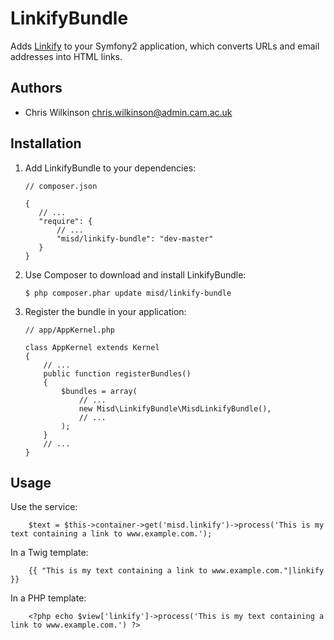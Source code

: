 LinkifyBundle
=============

Adds [Linkify](https://github.com/misd-service-development/php-linkify) to your Symfony2 application, which converts URLs and email addresses into HTML links.

Authors
-------

* Chris Wilkinson <chris.wilkinson@admin.cam.ac.uk>

Installation
------------

 1. Add LinkifyBundle to your dependencies:

        // composer.json

        {
           // ...
           "require": {
               // ...
               "misd/linkify-bundle": "dev-master"
           }
        }

 2. Use Composer to download and install LinkifyBundle:

        $ php composer.phar update misd/linkify-bundle

 3. Register the bundle in your application:

        // app/AppKernel.php

        class AppKernel extends Kernel
        {
            // ...
            public function registerBundles()
            {
                $bundles = array(
                    // ...
                    new Misd\LinkifyBundle\MisdLinkifyBundle(),
                    // ...
                );
            }
            // ...
        }

Usage
-----

Use the service:

        $text = $this->container->get('misd.linkify')->process('This is my text containing a link to www.example.com.');

In a Twig template:

        {{ "This is my text containing a link to www.example.com."|linkify }}

In a PHP template:

        <?php echo $view['linkify']->process('This is my text containing a link to www.example.com.') ?>
